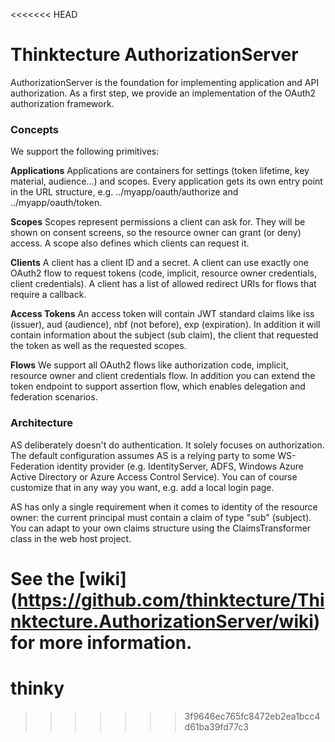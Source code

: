 <<<<<<< HEAD
# Thinktecture AuthorizationServer

AuthorizationServer is the foundation for implementing application and API authorization.
As a first step, we provide an implementation of the OAuth2 authorization framework.


### Concepts

We support the following primitives:

**Applications**
Applications are containers for settings (token lifetime, key material, audience…) and scopes. Every application gets its own entry point in the URL structure, e.g. ../myapp/oauth/authorize and ../myapp/oauth/token.

**Scopes**
Scopes represent permissions a client can ask for. They will be shown on consent screens, so the resource owner can grant (or deny) access. A scope also defines which clients can request it.

**Clients**
A client has a client ID and a secret. A client can use exactly one OAuth2 flow to request tokens (code, implicit, resource owner credentials, client credentials). A client has a list of allowed redirect URIs for flows that require a callback.

**Access Tokens**
An access token will contain JWT standard claims like iss (issuer), aud (audience), nbf (not before), exp (expiration). In addition it will contain information about the subject (sub claim), the client that requested the token as well as the requested scopes.

**Flows** 
We support all OAuth2 flows like authorization code, implicit, resource owner and client credentials flow. In addition you can extend the token endpoint to support assertion flow, which enables delegation and federation scenarios.

### Architecture

AS deliberately doesn't do authentication. It solely focuses on authorization. The default configuration assumes AS is a relying party to some WS-Federation identity provider (e.g. IdentityServer, ADFS, Windows Azure Active Directory or Azure Access Control Service). You can of course customize that in any way you want, e.g. add a local login page.

AS has only a single requirement when it comes to identity of the resource owner: the current principal must contain a claim of type "sub" (subject). You can adapt to your own claims structure using the ClaimsTransformer class in the web host project.

See the [wiki] (https://github.com/thinktecture/Thinktecture.AuthorizationServer/wiki) for more information.
=======
# thinky
>>>>>>> 3f9646ec765fc8472eb2ea1bcc4d61ba39fd77c3
